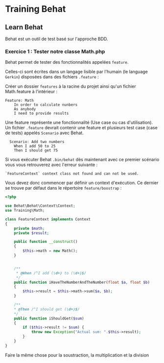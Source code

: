 # Training Behat

## Learn Behat

Behat est un outil de test basé sur l'approche BDD.

### Exercice 1 : Tester notre classe Math.php

Behat permet de tester des fonctionnalités appelées `feature`.

Celles-ci sont écrites dans un langage lisible par l'humain (le language `Gerkin`) disposées dans des fichiers `.feature` :

Créer un dossier `features` à la racine du projet ainsi qu'un fichier Math.feature à l'intérieur :

```
Feature: Math
    In order to calculate nunbers
    As anybody
    I need to provide results
```

Une feature représente une fonctionnalité (Use case ou cas d'utilisation).
Un fichier `.feature` devrait contenir une feature et plusieurs test case (case de tests) appelés `Scenario` avec Behat.
 
```
  Scenario: Add two numbers
    When I add 50 to 25
    Then I should get 75
```

Si vous exécuter Behat `.bin/behat` dès maintenant avec ce premier scénario vous vous retrouverez avec l'erreur suivante :

```error
`FeatureContext` context class not found and can not be used.
```

Vous devez donc commencer par définir un context d'exécution. 
Ce dernier se trouve par défaut dans le répertoire `feature/boostrap` :

```php
<?php

use Behat\Behat\Context\Context;
use Training\Math;

class FeatureContext implements Context
{
    private $math;
    private $result;

    public function __construct()
    {
        $this->math = new Math();
    }


    /**
     * @When /^I add (\d+) to (\d+)$/
     */
    public function iHaveTheNumberAndTheNumber(float $a, float $b)
    {
        $this->result = $this->math->sum($a, $b);
    }

    /**
    * @Then /^I should get (\d+)$/
    */
    public function iShouldGet($sum)
    {
        if ($this->result != $sum) {
            throw new Exception("Actual sum: ".$this->result);
        }
    }
}

```

Faire la même chose pour la soustraction, la multiplication et la division



